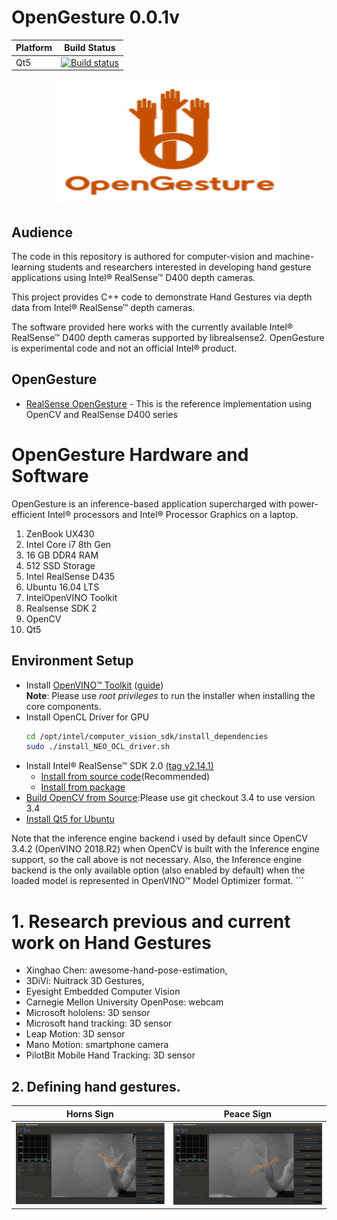 # OpenGesture 0.0.1v
Platform | Build Status |
-------- | ------------ |
Qt5 | [![Build status](https://ci.appveyor.com/api/projects/status/swutsp1bjcc56q64/branch/master?svg=true)](https://ci.appveyor.com/project/ddiakopoulos/hand-tracking-samples/branch/master)

<p align="center">
  <img width="360" height="200" src="https://raw.githubusercontent.com/TebogoNakampe/OpenGesture/master/assets/OpenGesture2.png">
</p>
     
## Audience

The code in this repository is authored for computer-vision and machine-learning students and researchers interested in developing hand gesture applications using Intel® RealSense™ D400 depth cameras. 

This project provides C++ code to demonstrate Hand Gestures via depth data from Intel® RealSense™ depth cameras.

The software provided here works with the currently available Intel® RealSense™ D400 depth cameras supported by librealsense2. OpenGesture is experimental code and not an official Intel® product.

## OpenGesture

* [RealSense OpenGesture](https://github.com/TebogoNakampe/OpenGesture/blob/master/src/main.cpp) - This is the reference implementation using OpenCV and RealSense D400 series


# OpenGesture Hardware and Software

OpenGesture is an inference-based application supercharged with power-efficient Intel® processors and Intel® Processor Graphics on a laptop.

1. ZenBook UX430
2. Intel Core i7 8th Gen
3. 16 GB DDR4 RAM
4. 512 SSD Storage
5. Intel RealSense D435
6. Ubuntu 16.04 LTS
7. IntelOpenVINO Toolkit
8. Realsense SDK 2
9. OpenCV
10. Qt5

## Environment Setup
* Install [OpenVINO™ Toolkit](https://software.intel.com/en-us/openvino-toolkit) ([guide](https://software.intel.com/en-us/articles/OpenVINO-Install-Linux))<br>
    	**Note**: Please use  *root privileges* to run the installer when installing the core components.
* Install OpenCL Driver for GPU
	```bash
	cd /opt/intel/computer_vision_sdk/install_dependencies
	sudo ./install_NEO_OCL_driver.sh
	```
* Install Intel® RealSense™ SDK 2.0 [(tag v2.14.1)](https://github.com/IntelRealSense/librealsense/tree/v2.14.1)<br>
	* [Install from source code](https://github.com/IntelRealSense/librealsense/blob/v2.14.1/doc/installation.md)(Recommended)<br>
	* [Install from package](https://github.com/IntelRealSense/librealsense/blob/v2.14.1/doc/distribution_linux.md)<br>
* [Build OpenCV from Source](https://docs.opencv.org/trunk/d7/d9f/tutorial_linux_install.html):Please use git checkout 3.4 to use version 3.4
* [Install Qt5 for Ubuntu](https://wiki.qt.io/Install_Qt_5_on_Ubuntu)


Note that the inference engine backend i used by default since OpenCV 3.4.2 (OpenVINO 2018.R2) when OpenCV is built with the Inference engine support, so the call above is not necessary. Also, the Inference engine backend is the only available option (also enabled by default) when the loaded model is represented in OpenVINO™ Model Optimizer format.
       ```


# 1. Research previous and current work on Hand Gestures

* Xinghao Chen: awesome-hand-pose-estimation,
* 3DiVi: Nuitrack 3D Gestures,
* Eyesight Embedded Computer Vision
* Carnegie Mellon University OpenPose: webcam
* Microsoft hololens: 3D sensor
* Microsoft hand tracking: 3D sensor
* Leap Motion: 3D sensor
* Mano Motion: smartphone camera
* PilotBit Mobile Hand Tracking: 3D sensor

## 2. Defining hand gestures.
Horns Sign                 |  Peace Sign
:-------------------------:|:-------------------------:
![](https://raw.githubusercontent.com/TebogoNakampe/OpenGesture/master/assets/a4g.png)  |  ![](https://raw.githubusercontent.com/TebogoNakampe/OpenGesture/master/assets/peace.png)


